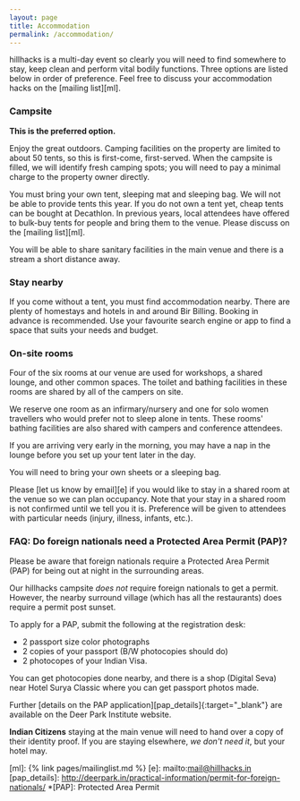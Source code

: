```yaml
---
layout: page
title: Accommodation
permalink: /accommodation/
---
```


hillhacks is a multi-day event so clearly you will need to find somewhere to
stay, keep clean and perform vital bodily functions.  Three options are listed
below in order of preference.  Feel free to discuss your accommodation hacks on
the [mailing list][ml].


### Campsite

**This is the preferred option.**

Enjoy the great outdoors.  Camping facilities on the property are limited to
about 50 tents, so this is first-come, first-served.  When the campsite is
filled, we will identify fresh camping spots; you will need to pay a minimal
charge to the property owner directly.

You must bring your own tent, sleeping mat and sleeping bag.  We will not be
able to provide tents this year.  If you do not own a tent yet, cheap tents can
be bought at Decathlon.  In previous years, local attendees have offered to
bulk-buy tents for people and bring them to the venue.  Please discuss on the
[mailing list][ml].

You will be able to share sanitary facilities in the main venue and there is a
stream a short distance away.

### Stay nearby

If you come without a tent, you must find accommodation nearby.  There are
plenty of homestays and hotels in and around Bir Billing.  Booking in advance is
recommended.  Use your favourite search engine or app to find a space that suits
your needs and budget.


### On-site rooms

Four of the six rooms at our venue are used for workshops, a shared lounge, and
other common spaces.  The toilet and bathing facilities in these rooms are
shared by all of the campers on site.

We reserve one room as an infirmary/nursery and one for solo women travellers
who would prefer not to sleep alone in tents.  These rooms' bathing facilities
are also shared with campers and conference attendees.

If you are arriving very early in the morning, you may have a nap in the lounge
before you set up your tent later in the day.

You will need to bring your own sheets or a sleeping bag.

Please [let us know by email][e] if you would like to stay in a shared room at
the venue so we can plan occupancy.  Note that your stay in a shared room is not
confirmed until we tell you it is.  Preference will be given to attendees with
particular needs (injury, illness, infants, etc.).

### FAQ: Do foreign nationals need a Protected Area Permit (PAP)?

Please be aware that foreign nationals require a Protected Area Permit (PAP) for being out at night in the surrounding areas.

Our hillhacks campsite _does not_ require foreign nationals to get a permit.
However, the nearby surround village (which has all the restaurants) does require a permit post sunset.

To apply for a PAP, submit the following at the registration desk:

- 2 passport size color photographs
- 2 copies of your passport (B/W photocopies should do)
- 2 photocopes of your Indian Visa.

You can get photocopies done nearby, and there is a shop (Digital Seva) near Hotel Surya Classic where you can get passport photos made.

Further [details on the PAP application][pap_details]{:target="_blank"}
are available on the Deer Park Institute website. 

**Indian Citizens** staying at the main venue will need to hand over a copy of their identity proof. If you are staying elsewhere, _we don't need it_, but your hotel may.

[ml]: {% link pages/mailinglist.md %}
[e]: mailto:mail@hillhacks.in
[pap_details]: http://deerpark.in/practical-information/permit-for-foreign-nationals/
*[PAP]: Protected Area Permit
